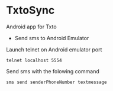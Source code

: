 TxtoSync
========

Android app for Txto

- Send sms to Android Emulator
  
Launch telnet on Android emulator port 

	telnet localhost 5554

Send sms with the folowing command 

	sms send senderPhoneNumber textmessage
